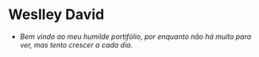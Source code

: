 <h1>Weslley David</h1>
<div>
  <ul>
    <li><i>Bem vindo ao meu humilde portifólio, por enquanto não há muito para ver, mas tento crescer a cada dia. </i></li>
  </ul>
</div>
<!-- 
- 👋 Hi, I’m Weslley David
- 👀 I’m interested in web dev and game dev
- 🌱 I’m currently learning ADS - IFPI(Central Campus) 
- 💞️ I’m looking to collaborate on Dev media
- 📫 How to reach me https://www.linkedin.com/in/weslley-david-2bb5b2183

<!---
wedexe/wedexe is a ✨ special ✨ repository because its `README.md` (this file) appears on your GitHub profile.
You can click the Preview link to take a look at your changes.
--->
